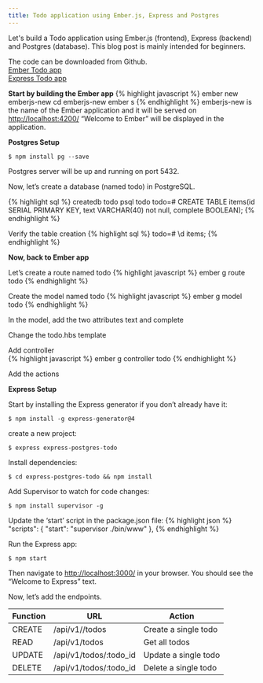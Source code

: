 ```yaml
---
title: Todo application using Ember.js, Express and Postgres
---
```


 Let's build a Todo application using Ember.js (frontend), Express (backend) and Postgres (database). This blog post is mainly intended for beginners.

 The code can be downloaded from Github.  
 [Ember Todo app](https://github.com/JeenaJohn/emberjs-todo)  
 [Express Todo app](https://github.com/JeenaJohn/express-postgres-todo)

 **Start by building the Ember app**
 {% highlight javascript %}
  ember new emberjs-new
  cd emberjs-new
  ember s
  {% endhighlight %}
 emberjs-new is the name of the Ember application and it will be served on [http://localhost:4200/](http://localhost:4200/)
 “Welcome to Ember” will be displayed in the application.

 **Postgres Setup**

  `$ npm install pg --save`

 Postgres server will be up and running on port 5432.

 Now, let’s create a database (named todo) in PostgreSQL.

{% highlight sql %}
  createdb todo
  psql todo
  todo=# CREATE TABLE items(id SERIAL PRIMARY KEY, text VARCHAR(40) not null, complete BOOLEAN);
{% endhighlight %}

Verify the table creation
{% highlight sql %}
  todo=# \d items;
{% endhighlight %}

**Now, back to Ember app**

Let’s create a route named todo
{% highlight javascript %}
  ember g route todo
{% endhighlight %}

 Create the model named todo
{% highlight javascript %}
  ember g model todo
{% endhighlight %}

 In the model, add the two attributes text and complete

 Change the todo.hbs template

 Add controller  
 {% highlight javascript %}
 ember g controller todo
 {% endhighlight %}

 Add the actions


**Express Setup**

Start by installing the Express generator if you don’t already have it:

`$ npm install -g express-generator@4`

create a new project:  

`$ express express-postgres-todo`

Install dependencies:  

`$ cd express-postgres-todo && npm install`

Add Supervisor to watch for code changes:

`$ npm install supervisor -g`

Update the ‘start’ script in the package.json file:
{% highlight json %}
"scripts": {
    "start": "supervisor ./bin/www"
  },
{% endhighlight %}



Run the Express app:   

`$ npm start`

Then navigate to [http://localhost:3000/](http://localhost:3000/) in your browser. You should see the “Welcome to Express” text.


Now, let’s add the endpoints.


 | **Function**   |   **URL**  |  **Action** |
| -------- | ------- | ----- |
| CREATE   |  /api/v1//todos   |   Create a single todo |
| READ     |   /api/v1/todos      |   Get all todos |
| UPDATE     |   /api/v1/todos/:todo_id      |   Update a single todo |
| DELETE    |   /api/v1/todos/:todo_id      |   Delete a single todo |
